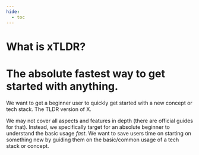 ```yaml
---
hide:
  - toc
---
```

# What is xTLDR?
# The absolute fastest way to get started with anything.

We want to get a beginner user to quickly get started with a new concept or tech stack. The TLDR version of X.

We may not cover all aspects and features in depth (there are official guides for that). Instead, we specifically target for an absolute beginner to understand the basic usage *fast*. We want to save users time on starting on something new by guiding them on the basic/common usage of a tech stack or concept.